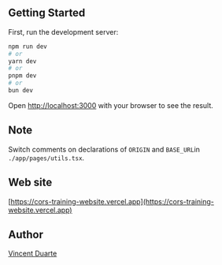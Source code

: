## Getting Started

First, run the development server:

```bash
npm run dev
# or
yarn dev
# or
pnpm dev
# or
bun dev
```

Open [http://localhost:3000](http://localhost:3000) with your browser to see the result.


## Note

Switch comments on declarations of `ORIGIN` and `BASE_URL`in `./app/pages/utils.tsx`.

## Web site
[https://cors-training-website.vercel.app](https://cors-training-website.vercel.app)

## Author
[Vincent Duarte](https://github.com/DuarteVi)
